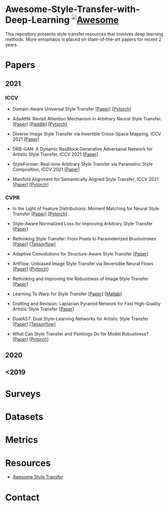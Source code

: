 # Awesome-Style-Transfer-with-Deep-Learning [![Awesome](https://awesome.re/badge.svg)](https://awesome.re)
This repository presents style transfer resources that involves deep learning methods. More emophasis is placed on state-of-the-art papers for recent 2 years.

# Papers

## 2021

### ICCV 
* Domain-Aware Universal Style Transfer [[Paper](https://openaccess.thecvf.com/content/ICCV2021/papers/Hong_Domain-Aware_Universal_Style_Transfer_ICCV_2021_paper.pdf)] [[Pytorch](https://github.com/Kibeom-Hong/Domain-Aware-Style-Transfer)]

* AdaAttN: Revisit Attention Mechanism in Arbitrary Neural Style Transfer. [[Paper](https://openaccess.thecvf.com/content/ICCV2021/papers/Liu_AdaAttN_Revisit_Attention_Mechanism_in_Arbitrary_Neural_Style_Transfer_ICCV_2021_paper.pdf)] [[Paddle](https://github.com/wzmsltw/AdaAttN)] [[Pytorch](https://github.com/Huage001/AdaAttN)]

* Diverse Image Style Transfer via Invertible Cross-Space Mapping, ICCV 2021 [[Paper](https://openaccess.thecvf.com/content/ICCV2021/papers/Chen_Diverse_Image_Style_Transfer_via_Invertible_Cross-Space_Mapping_ICCV_2021_paper.pdf)]

* DRB-GAN: A Dynamic ResBlock Generative Adversarial Network for Artistic Style Transfer, ICCV 2021 [[Paper](https://openaccess.thecvf.com/content/ICCV2021/papers/Xu_DRB-GAN_A_Dynamic_ResBlock_Generative_Adversarial_Network_for_Artistic_Style_ICCV_2021_paper.pdf)]

* StyleFormer: Real-time Arbitrary Style Transfer via Parametric Style Composition, ICCV 2021 [[Paper](https://openaccess.thecvf.com/content/ICCV2021/papers/Wu_StyleFormer_Real-Time_Arbitrary_Style_Transfer_via_Parametric_Style_Composition_ICCV_2021_paper.pdf)]

* Manifold Alignment for Semantically Aligned Style Transfer, ICCV 2021 [[Paper](https://openaccess.thecvf.com/content/ICCV2021/papers/Huo_Manifold_Alignment_for_Semantically_Aligned_Style_Transfer_ICCV_2021_paper.pdf)] [[Pytorch](https://github.com/NJUHuoJing/MAST)]

### CVPR 

* In the Light of Feature Distributions: Moment Matching for Neural Style Transfer [[Paper](https://openaccess.thecvf.com/content/CVPR2021/papers/Kalischek_In_the_Light_of_Feature_Distributions_Moment_Matching_for_Neural_CVPR_2021_paper.pdf)] [[Pytorch](https://github.com/D1noFuzi/cmd_styletransfer)] 

* Style-Aware Normalized Loss for Improving Arbitrary Style Transfer [[Paper](https://openaccess.thecvf.com/content/CVPR2021/papers/Cheng_Style-Aware_Normalized_Loss_for_Improving_Arbitrary_Style_Transfer_CVPR_2021_paper.pdf)] 

* Rethinking Style Transfer: From Pixels to Parameterized Brushstrokes [[Paper](https://openaccess.thecvf.com/content/CVPR2021/papers/Kotovenko_Rethinking_Style_Transfer_From_Pixels_to_Parameterized_Brushstrokes_CVPR_2021_paper.pdf)] [[Tensorflow](https://github.com/CompVis/brushstroke-parameterized-style-transfer)] 

* Adaptive Convolutions for Structure-Aware Style Transfer [[Paper](https://openaccess.thecvf.com/content/CVPR2021/papers/Chandran_Adaptive_Convolutions_for_Structure-Aware_Style_Transfer_CVPR_2021_paper.pdf)]

* ArtFlow: Unbiased Image Style Transfer via Reversible Neural Flows [[Paper](https://openaccess.thecvf.com/content/CVPR2021/papers/An_ArtFlow_Unbiased_Image_Style_Transfer_via_Reversible_Neural_Flows_CVPR_2021_paper.pdf)] [[Pytorch](https://github.com/pkuanjie/ArtFlow)] 

* Rethinking and Improving the Robustness of Image Style Transfer [[Paper](https://openaccess.thecvf.com/content/CVPR2021/papers/Wang_Rethinking_and_Improving_the_Robustness_of_Image_Style_Transfer_CVPR_2021_paper.pdf)] 

* Learning To Warp for Style Transfer [[Paper](https://openaccess.thecvf.com/content/CVPR2021/papers/Liu_Learning_To_Warp_for_Style_Transfer_CVPR_2021_paper.pdf)] [[Matlab](https://github.com/xch-liu/learning-warp-st)] 

* Drafting and Revision: Laplacian Pyramid Network for Fast High-Quality Artistic Style Transfer [[Paper](https://openaccess.thecvf.com/content/CVPR2021/papers/Lin_Drafting_and_Revision_Laplacian_Pyramid_Network_for_Fast_High-Quality_Artistic_CVPR_2021_paper.pdf)] 

* DualAST: Dual Style-Learning Networks for Artistic Style Transfer [[Paper](https://openaccess.thecvf.com/content/CVPR2021/papers/Chen_DualAST_Dual_Style-Learning_Networks_for_Artistic_Style_Transfer_CVPR_2021_paper.pdf)] [[Tensorflow](https://github.com/HalbertCH/DualAST)] 

* What Can Style Transfer and Paintings Do for Model Robustness? [[Paper](https://openaccess.thecvf.com/content/CVPR2021/papers/Lin_What_Can_Style_Transfer_and_Paintings_Do_for_Model_Robustness_CVPR_2021_paper.pdf)] [[Pytorch](https://github.com/hubertsgithub/style_painting_robustness)] 


<!-- * Title [[Paper]()] [[Pytorch]()]  -->

<!-- * Title [[Paper]()] [[Pytorch]()]  -->


## 2020


## <2019

# Surveys

# Datasets

# Metrics

# Resources
* [Awesome Style Transfer](https://github.com/neuralchen/awesome_style_transferb)

# Contact

